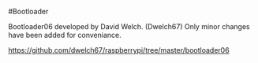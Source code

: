 #Bootloader

Bootloader06 developed by David Welch. (Dwelch67) Only minor changes have been
added for conveniance.

https://github.com/dwelch67/raspberrypi/tree/master/bootloader06
